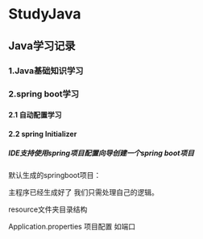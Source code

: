 # StudyJava
## Java学习记录

### 1.Java基础知识学习

### 2.spring boot学习

#### 2.1 自动配置学习

#### 2.2 spring Initializer

##### IDE支持使用spring项目配置向导创建一个spring boot项目

默认生成的springboot项目：

主程序已经生成好了 我们只需处理自己的逻辑。

resource文件夹目录结构

Application.properties 项目配置 如端口



##### 